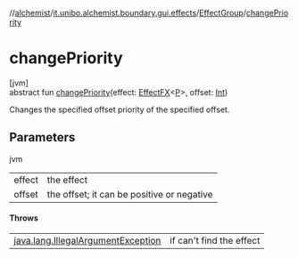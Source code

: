 //[alchemist](../../../index.md)/[it.unibo.alchemist.boundary.gui.effects](../index.md)/[EffectGroup](index.md)/[changePriority](change-priority.md)

# changePriority

[jvm]\
abstract fun [changePriority](change-priority.md)(effect: [EffectFX](../-effect-f-x/index.md)<[P](../../it.unibo.alchemist.boundary.monitor.generic/-numeric-label-monitor/index.md)>, offset: [Int](https://kotlinlang.org/api/latest/jvm/stdlib/kotlin/-int/index.html))

Changes the specified offset priority of the specified offset.

## Parameters

jvm

| | |
|---|---|
| effect | the effect |
| offset | the offset; it can be positive or negative |

#### Throws

| | |
|---|---|
| [java.lang.IllegalArgumentException](https://docs.oracle.com/javase/8/docs/api/java/lang/IllegalArgumentException.html) | if can't find the effect |
